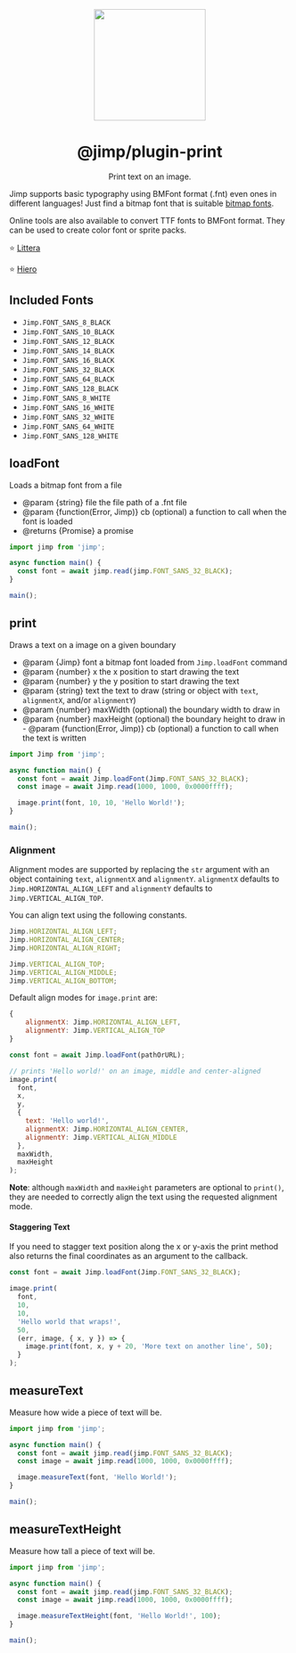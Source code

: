 <div align="center">
  <img width="200" height="200"
    src="https://s3.amazonaws.com/pix.iemoji.com/images/emoji/apple/ios-11/256/crayon.png">
  <h1>@jimp/plugin-print</h1>
  <p>Print text on an image.</p>
</div>

Jimp supports basic typography using BMFont format (.fnt) even ones in different languages! Just find a bitmap font that is suitable [bitmap fonts](https://en.wikipedia.org/wiki/Bitmap_fonts).

Online tools are also available to convert TTF fonts to BMFont format. They can be used to create color font or sprite packs.

:star: [Littera](http://kvazars.com/littera/)

:star: [Hiero](https://github.com/libgdx/libgdx/wiki/Hiero)

## Included Fonts

- `Jimp.FONT_SANS_8_BLACK`
- `Jimp.FONT_SANS_10_BLACK`
- `Jimp.FONT_SANS_12_BLACK`
- `Jimp.FONT_SANS_14_BLACK`
- `Jimp.FONT_SANS_16_BLACK`
- `Jimp.FONT_SANS_32_BLACK`
- `Jimp.FONT_SANS_64_BLACK`
- `Jimp.FONT_SANS_128_BLACK`
- `Jimp.FONT_SANS_8_WHITE`
- `Jimp.FONT_SANS_16_WHITE`
- `Jimp.FONT_SANS_32_WHITE`
- `Jimp.FONT_SANS_64_WHITE`
- `Jimp.FONT_SANS_128_WHITE`

## loadFont

Loads a bitmap font from a file

- @param {string} file the file path of a .fnt file
- @param {function(Error, Jimp)} cb (optional) a function to call when the font is loaded
- @returns {Promise} a promise

```js
import jimp from 'jimp';

async function main() {
  const font = await jimp.read(jimp.FONT_SANS_32_BLACK);
}

main();
```

## print

Draws a text on a image on a given boundary

- @param {Jimp} font a bitmap font loaded from `Jimp.loadFont` command
- @param {number} x the x position to start drawing the text
- @param {number} y the y position to start drawing the text
- @param {string} text the text to draw (string or object with `text`, `alignmentX`, and/or `alignmentY`)
- @param {number} maxWidth (optional) the boundary width to draw in
- @param {number} maxHeight (optional) the boundary height to draw in - @param {function(Error, Jimp)} cb (optional) a function to call when the text is written

```js
import Jimp from 'jimp';

async function main() {
  const font = await Jimp.loadFont(Jimp.FONT_SANS_32_BLACK);
  const image = await Jimp.read(1000, 1000, 0x0000ffff);

  image.print(font, 10, 10, 'Hello World!');
}

main();
```

### Alignment

Alignment modes are supported by replacing the `str` argument with an object containing `text`, `alignmentX` and `alignmentY`. `alignmentX` defaults to `Jimp.HORIZONTAL_ALIGN_LEFT` and `alignmentY` defaults to `Jimp.VERTICAL_ALIGN_TOP`.

You can align text using the following constants.

```js
Jimp.HORIZONTAL_ALIGN_LEFT;
Jimp.HORIZONTAL_ALIGN_CENTER;
Jimp.HORIZONTAL_ALIGN_RIGHT;

Jimp.VERTICAL_ALIGN_TOP;
Jimp.VERTICAL_ALIGN_MIDDLE;
Jimp.VERTICAL_ALIGN_BOTTOM;
```

Default align modes for `image.print` are:

```js
{
    alignmentX: Jimp.HORIZONTAL_ALIGN_LEFT,
    alignmentY: Jimp.VERTICAL_ALIGN_TOP
}
```

```js
const font = await Jimp.loadFont(pathOrURL);

// prints 'Hello world!' on an image, middle and center-aligned
image.print(
  font,
  x,
  y,
  {
    text: 'Hello world!',
    alignmentX: Jimp.HORIZONTAL_ALIGN_CENTER,
    alignmentY: Jimp.VERTICAL_ALIGN_MIDDLE
  },
  maxWidth,
  maxHeight
);
```
__Note__: although `maxWidth` and `maxHeight` parameters are optional to `print()`, they are needed to correctly align the text using the requested alignment mode.


#### Staggering Text

If you need to stagger text position along the x or y-axis the print method also returns the final coordinates as an argument to the callback.

```js
const font = await Jimp.loadFont(Jimp.FONT_SANS_32_BLACK);

image.print(
  font,
  10,
  10,
  'Hello world that wraps!',
  50,
  (err, image, { x, y }) => {
    image.print(font, x, y + 20, 'More text on another line', 50);
  }
);
```

## measureText

Measure how wide a piece of text will be.

```js
import jimp from 'jimp';

async function main() {
  const font = await jimp.read(jimp.FONT_SANS_32_BLACK);
  const image = await jimp.read(1000, 1000, 0x0000ffff);

  image.measureText(font, 'Hello World!');
}

main();
```

## measureTextHeight

Measure how tall a piece of text will be.

```js
import jimp from 'jimp';

async function main() {
  const font = await jimp.read(jimp.FONT_SANS_32_BLACK);
  const image = await jimp.read(1000, 1000, 0x0000ffff);

  image.measureTextHeight(font, 'Hello World!', 100);
}

main();
```
